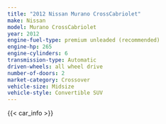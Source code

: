```yaml
---
title: "2012 Nissan Murano CrossCabriolet"
make: Nissan
model: Murano CrossCabriolet
year: 2012
engine-fuel-type: premium unleaded (recommended)
engine-hp: 265
engine-cylinders: 6
transmission-type: Automatic
driven-wheels: all wheel drive
number-of-doors: 2
market-category: Crossover
vehicle-size: Midsize
vehicle-style: Convertible SUV
---
```


{{< car_info >}}
